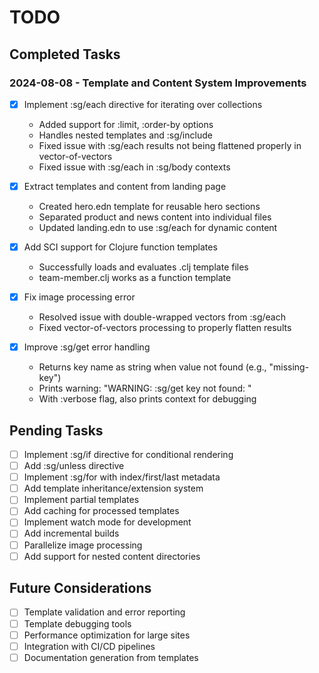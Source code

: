 # TODO

## Completed Tasks

### 2024-08-08 - Template and Content System Improvements

- [x] Implement :sg/each directive for iterating over collections
  - Added support for :limit, :order-by options
  - Handles nested templates and :sg/include
  - Fixed issue with :sg/each results not being flattened properly in vector-of-vectors
  - Fixed issue with :sg/each in :sg/body contexts

- [x] Extract templates and content from landing page
  - Created hero.edn template for reusable hero sections
  - Separated product and news content into individual files
  - Updated landing.edn to use :sg/each for dynamic content

- [x] Add SCI support for Clojure function templates
  - Successfully loads and evaluates .clj template files
  - team-member.clj works as a function template

- [x] Fix image processing error
  - Resolved issue with double-wrapped vectors from :sg/each
  - Fixed vector-of-vectors processing to properly flatten results

- [x] Improve :sg/get error handling
  - Returns key name as string when value not found (e.g., "missing-key")
  - Prints warning: "WARNING: :sg/get key not found: <key>"
  - With :verbose flag, also prints context for debugging

## Pending Tasks

- [ ] Implement :sg/if directive for conditional rendering
- [ ] Add :sg/unless directive
- [ ] Implement :sg/for with index/first/last metadata
- [ ] Add template inheritance/extension system
- [ ] Implement partial templates
- [ ] Add caching for processed templates
- [ ] Implement watch mode for development
- [ ] Add incremental builds
- [ ] Parallelize image processing
- [ ] Add support for nested content directories

## Future Considerations

- [ ] Template validation and error reporting
- [ ] Template debugging tools
- [ ] Performance optimization for large sites
- [ ] Integration with CI/CD pipelines
- [ ] Documentation generation from templates
